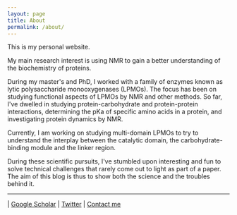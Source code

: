 ```yaml
---
layout: page
title: About
permalink: /about/
---
```

This is my personal website.

My main research interest is using NMR to gain a better understanding of the biochemistry of proteins.

During my master's and PhD, I worked with a family of enzymes known as lytic polysaccharide monooxygenases (LPMOs). The focus has been on studying functional aspects of LPMOs by NMR and other methods. So far, I've dwelled in studying protein-carbohydrate and protein-protein interactions, determining the pKa of specific amino acids in a protein, and investigating protein dynamics by NMR.

Currently, I am working on studying multi-domain LPMOs to try to understand the interplay between the catalytic domain, the carbohydrate-binding module and the linker region.

During these scientific pursuits, I've  stumbled upon interesting and fun to solve technical challenges that rarely come out to light as part of a paper. The aim of this blog is thus to show both the science and the troubles behind it.

-----------------------

| [Google Scholar](https://scholar.google.no/citations?hl=no&user=rW-9FtYAAAAJ&view_op=list_works) | [Twitter](https://twitter.com/GastonC_NMR) | [Contact me](https://www.ntnu.edu/employees/gaston.courtade)
